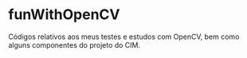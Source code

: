 # funWithOpenCV
Códigos relativos aos meus testes e estudos com OpenCV, bem como alguns componentes do projeto do CIM.
